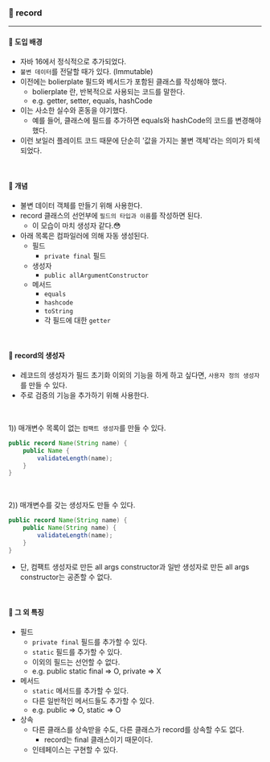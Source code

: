 ### 🔶 record

---

#### 🔸 도입 배경
- 자바 16에서 정식적으로 추가되었다.
- `불변 데이터`를 전달할 때가 있다. (Immutable)
- 이전에는 bolierplate 필드와 베서드가 포함된 클래스를 작성해야 했다.
  - bolierplate 란, 반복적으로 사용되는 코드를 말한다.
  -  e.g. getter, setter, equals, hashCode
- 이는 사소한 실수와 혼동을 야기했다.
  - 예를 들어, 클래스에 필드를 추가하면 equals와 hashCode의 코드를 변경해야 했다.
- 이런 보일러 플레이트 코드 때문에 단순히 '값을 가지는 불변 객체'라는 의미가 퇴색되었다.

<br>

#### 🔸 개념
- 불변 데이터 객체를 만들기 위해 사용한다.
- record 클래스의 선언부에 `필드의 타입과 이름`를 작성하면 된다.
  - 이 모습이 마치 생성자 같다.😳
- 아래 목록은 컴파일러에 의해 자동 생성된다.
  - 필드
    - `private final` 필드
  - 생성자
    - `public allArgumentConstructor`
  - 메서드
    - `equals`
    - `hashcode`
    - `toString`
    - 각 필드에 대한 `getter`

<br>

#### 🔸 record의 생성자
- 레코드의 생성자가 필드 초기화 이외의 기능을 하게 하고 싶다면, `사용자 정의 생성자`를 만들 수 있다.
- 주로 검증의 기능을 추가하기 위해 사용한다.

<br>

1)) 매개변수 목록이 없는 `컴팩트 생성자`를 만들 수 있다.
```java
public record Name(String name) {
    public Name {
        validateLength(name);
    }
}
```

<br>

2)) 매개변수를 갖는 생성자도 만들 수 있다.
```java
public record Name(String name) {
    public Name(String name) {
        validateLength(name);
    }
}
```

- 단, 컴팩트 생성자로 만든 all args constructor과 일반 생성자로 만든 all args constructor는 공존할 수 없다.

<br>

#### 🔸 그 외 특징
- 필드
  - `private final` 필드를 추가할 수 있다.
  - `static` 필드를 추가할 수 있다.
  - 이외의 필드는 선언할 수 없다.
  - e.g. public static final => O, private => X
- 메서드
  - `static` 메서드를 추가할 수 있다.
  - 다른 일반적인 메서드들도 추가할 수 있다.
  - e.g. public => O, static => O
- 상속
  - 다른 클래스를 상속받을 수도, 다른 클래스가 record를 상속할 수도 없다.
    - record는 final 클래스이기 때문이다.
  - 인테페이스는 구현할 수 있다.
